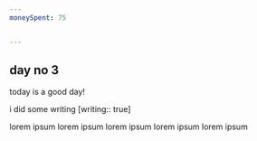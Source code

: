 ```yaml
---
moneySpent: 75


---
```

## day no 3
today is a good day!

i did some writing [writing:: true]

lorem ipsum lorem ipsum lorem ipsum lorem ipsum lorem ipsum
